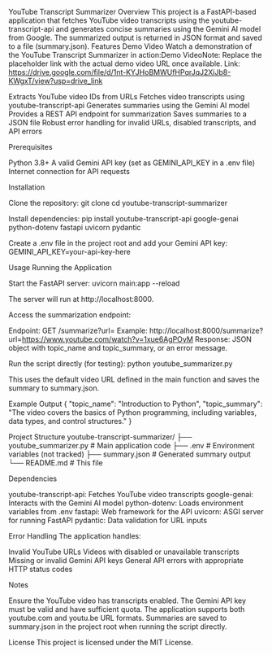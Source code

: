 YouTube Transcript Summarizer
Overview
This project is a FastAPI-based application that fetches YouTube video transcripts using the youtube-transcript-api and generates concise summaries using the Gemini AI model from Google. The summarized output is returned in JSON format and saved to a file (summary.json).
Features
Demo Video
Watch a demonstration of the YouTube Transcript Summarizer in action:Demo VideoNote: Replace the placeholder link with the actual demo video URL once available.
Link: https://drive.google.com/file/d/1nt-KYJHoBMWUfHPqrJqJ2XiJb8-KWgxT/view?usp=drive_link


Extracts YouTube video IDs from URLs
Fetches video transcripts using youtube-transcript-api
Generates summaries using the Gemini AI model
Provides a REST API endpoint for summarization
Saves summaries to a JSON file
Robust error handling for invalid URLs, disabled transcripts, and API errors

Prerequisites

Python 3.8+
A valid Gemini API key (set as GEMINI_API_KEY in a .env file)
Internet connection for API requests

Installation

Clone the repository:
git clone <repository-url>
cd youtube-transcript-summarizer


Install dependencies:
pip install youtube-transcript-api google-genai python-dotenv fastapi uvicorn pydantic


Create a .env file in the project root and add your Gemini API key:
GEMINI_API_KEY=your-api-key-here



Usage
Running the Application

Start the FastAPI server:
uvicorn main:app --reload

The server will run at http://localhost:8000.

Access the summarization endpoint:

Endpoint: GET /summarize?url=<YouTube-video-URL>
Example: http://localhost:8000/summarize?url=https://www.youtube.com/watch?v=1xue6AgPOyM
Response: JSON object with topic_name and topic_summary, or an error message.


Run the script directly (for testing):
python youtube_summarizer.py

This uses the default video URL defined in the main function and saves the summary to summary.json.


Example Output
{
  "topic_name": "Introduction to Python",
  "topic_summary": "The video covers the basics of Python programming, including variables, data types, and control structures."
}


Project Structure
youtube-transcript-summarizer/
├── youtube_summarizer.py  # Main application code
├── .env                   # Environment variables (not tracked)
├── summary.json           # Generated summary output
└── README.md              # This file

Dependencies

youtube-transcript-api: Fetches YouTube video transcripts
google-genai: Interacts with the Gemini AI model
python-dotenv: Loads environment variables from .env
fastapi: Web framework for the API
uvicorn: ASGI server for running FastAPI
pydantic: Data validation for URL inputs

Error Handling
The application handles:

Invalid YouTube URLs
Videos with disabled or unavailable transcripts
Missing or invalid Gemini API keys
General API errors with appropriate HTTP status codes

Notes

Ensure the YouTube video has transcripts enabled.
The Gemini API key must be valid and have sufficient quota.
The application supports both youtube.com and youtu.be URL formats.
Summaries are saved to summary.json in the project root when running the script directly.

License
This project is licensed under the MIT License.
